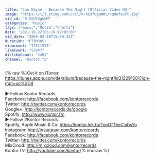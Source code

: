 ```yaml
---
title: "Jan Wayne - Because The Night (Official Video HQ)"
image: "https:\/\/i.ytimg.com\/vi\/R-XEUfGguNM\/hqdefault.jpg"
vid_id: "R-XEUfGguNM"
categories: "Music"
tags: ["music","Musik","Charts"]
date: "2021-10-22T05:16:12+03:00"
vid_date: "2009-02-18T15:49:42Z"
duration: "PT3M30S"
viewcount: "12511915"
likeCount: "53947"
dislikeCount: "2495"
channel: "Kontor.TV"
---
```

{% raw %}Get it on iTunes:<br /><a rel="nofollow" target="blank" href="https://itunes.apple.com/de/album/because-the-night/id312291001?ign-mpt=uo%3D4">https://itunes.apple.com/de/album/because-the-night/id312291001?ign-mpt=uo%3D4</a><br /><br />► Follow Kontor Records<br />Facebook: <a rel="nofollow" target="blank" href="http://facebook.com/kontorrecords">http://facebook.com/kontorrecords</a><br />Twitter: <a rel="nofollow" target="blank" href="http://twitter.com/kontorrecords">http://twitter.com/kontorrecords</a><br />Google+: <a rel="nofollow" target="blank" href="http://kontorrecords.de/google">http://kontorrecords.de/google</a><br />Spotify: <a rel="nofollow" target="blank" href="http://www.kontor.fm">http://www.kontor.fm</a> <br />► Follow #Kontor Records<br />Spotify, Apple Music &amp; Co: <a rel="nofollow" target="blank" href="https://kontor.lnk.to/TopOfTheClubsYo">https://kontor.lnk.to/TopOfTheClubsYo</a><br />Instagram: <a rel="nofollow" target="blank" href="http://instagram.com/kontorrecords">http://instagram.com/kontorrecords</a> <br />Facebook: <a rel="nofollow" target="blank" href="http://facebook.com/kontorrecords">http://facebook.com/kontorrecords</a> <br />Twitter: <a rel="nofollow" target="blank" href="http://twitter.com/kontorrecords">http://twitter.com/kontorrecords</a><br />MixCloud: <a rel="nofollow" target="blank" href="http://mixcloud.com/kontorrecords">http://mixcloud.com/kontorrecords</a><br />Kontor.TV: <a rel="nofollow" target="blank" href="http://youtube.com/kontor">http://youtube.com/kontor</a>{% endraw %}
